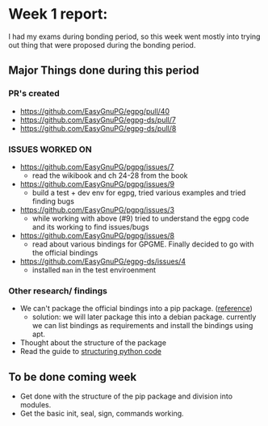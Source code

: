 # Week 1 report:

I had my exams during bonding period, so this week went mostly into trying out
thing that were proposed during the bonding period. 

## Major Things done during this period

### PR's created
- https://github.com/EasyGnuPG/egpg/pull/40
- https://github.com/EasyGnuPG/egpg-ds/pull/7
- https://github.com/EasyGnuPG/egpg-ds/pull/8

### ISSUES WORKED ON
- https://github.com/EasyGnuPG/pgpg/issues/7
  - read the wikibook and ch 24-28 from the book
- https://github.com/EasyGnuPG/pgpg/issues/9
  - build a test + dev env for egpg, tried various examples and tried finding
    bugs
- https://github.com/EasyGnuPG/pgpg/issues/3
  - while working with above (#9) tried to understand the egpg code and its 
    working to find issues/bugs
- https://github.com/EasyGnuPG/pgpg/issues/8
  - read about various bindings for GPGME. Finally decided to go with the
    official bindings
- https://github.com/EasyGnuPG/egpg-ds/issues/4
  - installed `man` in the test enviroenment

### Other research/ findings
- We can't package the official bindings into a pip package.
  ([reference](http://files.au.adversary.org/crypto/GPGMEpythonHOWTOen.html#do-not-use-pypi))
    - solution: we will later package this into a debian package. currently we
      can list bindings as requirements and install the bindings using apt.
- Thought about the structure of the package
- Read the guide to [structuring python code](http://docs.python-guide.org/en/latest/writing/structure/) 

## To be done coming week
- Get done with the structure of the pip package and division into modules.
- Get the basic init, seal, sign, commands working.

